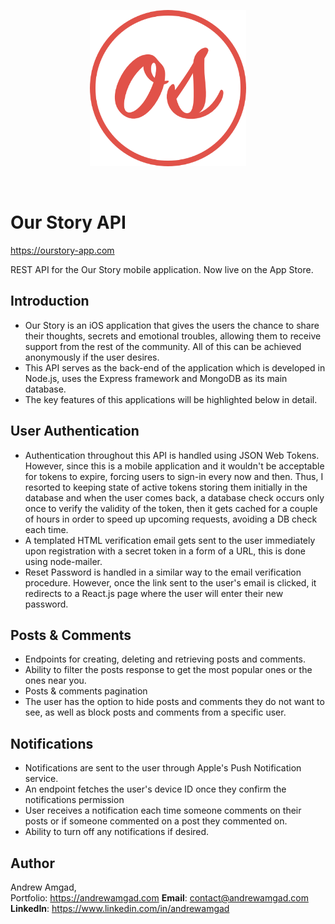 <p align="center">
<img  src="logo.png" width="250" height="250">
  </p>
  
  <br/>
  

# Our Story API
https://ourstory-app.com

REST API for the Our Story mobile application. Now live on the App Store.

## Introduction
- Our Story is an iOS application that gives the users the chance to share their thoughts, secrets and emotional troubles, allowing them to receive support from the rest of the community. All of this can be achieved anonymously if the user desires.
- This API serves as the back-end of the application which is developed in Node.js, uses the Express framework and MongoDB as its main database.
- The key features of this applications will be highlighted below in detail.

## User Authentication
- Authentication throughout this API is handled using JSON Web Tokens. However, since this is a mobile application and it wouldn't be acceptable for tokens to expire, forcing users to sign-in every now and then. Thus, I resorted to keeping state of active tokens storing them initially in the database and when the user comes back, a database check occurs only once to verify the validity of the token, then it gets cached for a couple of hours in order to speed up upcoming requests, avoiding a DB check each time.
- A templated HTML verification email gets sent to the user immediately upon registration with a secret token in a form of a URL, this is done using node-mailer.
- Reset Password is handled in a similar way to the email verification procedure. However, once the link sent to the user's email is clicked, it redirects to a React.js page where the user will enter their new password.

## Posts & Comments
- Endpoints for creating, deleting and retrieving posts and comments.
- Ability to filter the posts response to get the most popular ones or the ones near you.
- Posts & comments pagination
- The user has the option to hide posts and comments they do not want to see, as well as block posts and comments from a specific user.

## Notifications
- Notifications are sent to the user through Apple's Push Notification service.
- An endpoint fetches the user's device ID once they confirm the notifications permission
- User receives a notification each time someone comments on their posts or if someone commented on a post they commented on.
- Ability to turn off any notifications if desired.

## Author
Andrew Amgad, <br />
Portfolio: https://andrewamgad.com
<strong>Email</strong>: contact@andrewamgad.com <br />
<strong>LinkedIn</strong>: https://www.linkedin.com/in/andrewamgad
